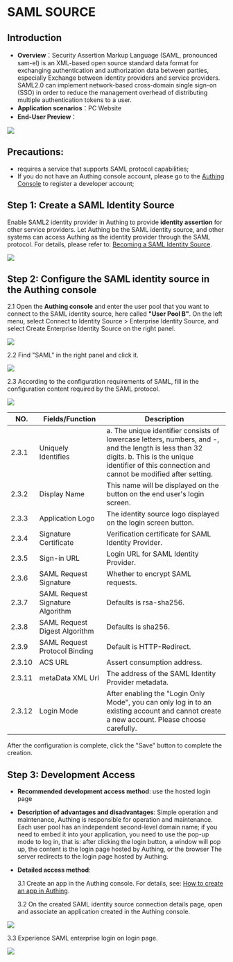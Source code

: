 # SAML SOURCE

<LastUpdated/>

## Introduction

- **Overview**：Security Assertion Markup Language (SAML, pronounced sam-el) is an XML-based open source standard data format for exchanging authentication and authorization data between parties, especially Exchange between identity providers and service providers. SAML2.0 can implement network-based cross-domain single sign-on (SSO) in order to reduce the management overhead of distributing multiple authentication tokens to a user.
- **Application scenarios**：PC Website
- **End-User Preview**：

![](./images/05loginpage.png)

## Precautions:

- requires a service that supports SAML protocol capabilities;
- If you do not have an Authing console account, please go to the [Authing Console](https://authing.cn/) to register a developer account;

## Step 1: Create a SAML Identity Source

Enable SAML2 identity provider in Authing to provide **identity assertion** for other service providers. Let Authing be the SAML identity source, and other systems can access Authing as the identity provider through the SAML protocol. For details, please refer to: [Becoming a SAML Identity Source](https://docs.authing.cn/v2/guides/federation/saml.html).

![](./images/opensaml.png)

## Step 2: Configure the SAML identity source in the Authing console

2.1 Open the **Authing console** and enter the user pool that you want to connect to the SAML identity source, here called **"User Pool B"**. On the left menu, select Connect to Identity Source > Enterprise Identity Source, and select Create Enterprise Identity Source on the right panel.

![](./images/01opensource.png)

2.2 Find "SAML" in the right panel and click it.

![](./images/02choosesaml.png)

2.3 According to the configuration requirements of SAML, fill in the configuration content required by the SAML protocol.

![](./images/03inputconfig.png)

| NO.    | Fields/Function                  | Description                                                                                                                                                                                              |
| ------ | -------------------------------- | -------------------------------------------------------------------------------------------------------------------------------------------------------------------------------------------------------- |
| 2.3.1  | Uniquely Identifies              | a. The unique identifier consists of lowercase letters, numbers, and -, and the length is less than 32 digits. b. This is the unique identifier of this connection and cannot be modified after setting. |
| 2.3.2  | Display Name                     | This name will be displayed on the button on the end user's login screen.                                                                                                                                |
| 2.3.3  | Application Logo                 | The identity source logo displayed on the login screen button.                                                                                                                                           |
| 2.3.4  | Signature Certificate            | Verification certificate for SAML Identity Provider.                                                                                                                                                     |
| 2.3.5  | Sign-in URL                      | Login URL for SAML Identity Provider.                                                                                                                                                                    |
| 2.3.6  | SAML Request Signature           | Whether to encrypt SAML requests.                                                                                                                                                                        |
| 2.3.7  | SAML Request Signature Algorithm | Defaults is rsa-sha256.                                                                                                                                                                                  |
| 2.3.8  | SAML Request Digest Algorithm    | Defaults is sha256.                                                                                                                                                                                      |
| 2.3.9  | SAML Request Protocol Binding    | Default is HTTP-Redirect.                                                                                                                                                                                |
| 2.3.10 | ACS URL                          | Assert consumption address.                                                                                                                                                                              |
| 2.3.11 | metaData XML Url                 | The address of the SAML Identity Provider metadata.                                                                                                                                                      |
| 2.3.12 | Login Mode                       | After enabling the "Login Only Mode", you can only log in to an existing account and cannot create a new account. Please choose carefully.                                                               |

After the configuration is complete, click the "Save" button to complete the creation.

## Step 3: Development Access

- **Recommended development access method**: use the hosted login page

- **Description of advantages and disadvantages**: Simple operation and maintenance, Authing is responsible for operation and maintenance. Each user pool has an independent second-level domain name; if you need to embed it into your application, you need to use the pop-up mode to log in, that is: after clicking the login button, a window will pop up, the content is the login page hosted by Authing, or the browser The server redirects to the login page hosted by Authing.

- **Detailed access method**:

  3.1 Create an app in the Authing console. For details, see: [How to create an app in Authing](https://docs.authing.cn/v2/guides/app/create-app.html).

  3.2 On the created SAML identity source connection details page, open and associate an application created in the Authing console.

![](./images/04opensamlapp.png)

3.3 Experience SAML enterprise login on login page.

![](./images/05loginpage.png)
